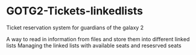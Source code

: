 # GOTG2-Tickets-linkedlists
Ticket reservation system for guardians of the galaxy 2

A way to read in information from files and store them into different linked lists
Managing the linked lists with available seats and resesrved seats
